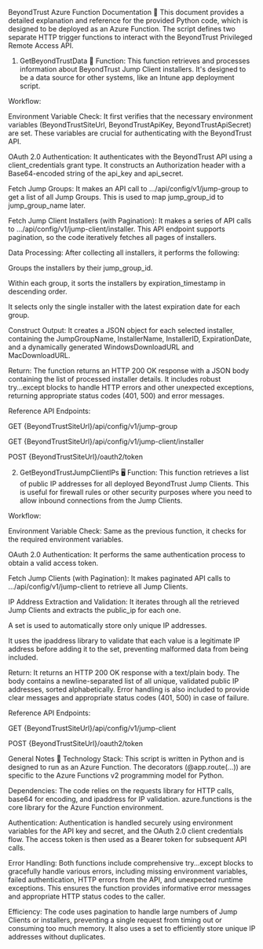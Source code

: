 BeyondTrust Azure Function Documentation 🚀
This document provides a detailed explanation and reference for the provided Python code, which is designed to be deployed as an Azure Function. The script defines two separate HTTP trigger functions to interact with the BeyondTrust Privileged Remote Access API.

1. GetBeyondTrustData 📄
Function: This function retrieves and processes information about BeyondTrust Jump Client installers. It's designed to be a data source for other systems, like an Intune app deployment script.

Workflow:

Environment Variable Check: It first verifies that the necessary environment variables (BeyondTrustSiteUrl, BeyondTrustApiKey, BeyondTrustApiSecret) are set. These variables are crucial for authenticating with the BeyondTrust API.

OAuth 2.0 Authentication: It authenticates with the BeyondTrust API using a client_credentials grant type. It constructs an Authorization header with a Base64-encoded string of the api_key and api_secret.

Fetch Jump Groups: It makes an API call to .../api/config/v1/jump-group to get a list of all Jump Groups. This is used to map jump_group_id to jump_group_name later.

Fetch Jump Client Installers (with Pagination): It makes a series of API calls to .../api/config/v1/jump-client/installer. This API endpoint supports pagination, so the code iteratively fetches all pages of installers.

Data Processing: After collecting all installers, it performs the following:

Groups the installers by their jump_group_id.

Within each group, it sorts the installers by expiration_timestamp in descending order.

It selects only the single installer with the latest expiration date for each group.

Construct Output: It creates a JSON object for each selected installer, containing the JumpGroupName, InstallerName, InstallerID, ExpirationDate, and a dynamically generated WindowsDownloadURL and MacDownloadURL.

Return: The function returns an HTTP 200 OK response with a JSON body containing the list of processed installer details. It includes robust try...except blocks to handle HTTP errors and other unexpected exceptions, returning appropriate status codes (401, 500) and error messages.

Reference API Endpoints:

GET {BeyondTrustSiteUrl}/api/config/v1/jump-group

GET {BeyondTrustSiteUrl}/api/config/v1/jump-client/installer

POST {BeyondTrustSiteUrl}/oauth2/token

2. GetBeyondTrustJumpClientIPs 🖥️
Function: This function retrieves a list of public IP addresses for all deployed BeyondTrust Jump Clients. This is useful for firewall rules or other security purposes where you need to allow inbound connections from the Jump Clients.

Workflow:

Environment Variable Check: Same as the previous function, it checks for the required environment variables.

OAuth 2.0 Authentication: It performs the same authentication process to obtain a valid access token.

Fetch Jump Clients (with Pagination): It makes paginated API calls to .../api/config/v1/jump-client to retrieve all Jump Clients.

IP Address Extraction and Validation: It iterates through all the retrieved Jump Clients and extracts the public_ip for each one.

A set is used to automatically store only unique IP addresses.

It uses the ipaddress library to validate that each value is a legitimate IP address before adding it to the set, preventing malformed data from being included.

Return: It returns an HTTP 200 OK response with a text/plain body. The body contains a newline-separated list of all unique, validated public IP addresses, sorted alphabetically. Error handling is also included to provide clear messages and appropriate status codes (401, 500) in case of failure.

Reference API Endpoints:

GET {BeyondTrustSiteUrl}/api/config/v1/jump-client

POST {BeyondTrustSiteUrl}/oauth2/token

General Notes 📝
Technology Stack: This script is written in Python and is designed to run as an Azure Function. The decorators (@app.route(...)) are specific to the Azure Functions v2 programming model for Python.

Dependencies: The code relies on the requests library for HTTP calls, base64 for encoding, and ipaddress for IP validation. azure.functions is the core library for the Azure Function environment.

Authentication: Authentication is handled securely using environment variables for the API key and secret, and the OAuth 2.0 client credentials flow. The access token is then used as a Bearer token for subsequent API calls.

Error Handling: Both functions include comprehensive try...except blocks to gracefully handle various errors, including missing environment variables, failed authentication, HTTP errors from the API, and unexpected runtime exceptions. This ensures the function provides informative error messages and appropriate HTTP status codes to the caller.

Efficiency: The code uses pagination to handle large numbers of Jump Clients or installers, preventing a single request from timing out or consuming too much memory. It also uses a set to efficiently store unique IP addresses without duplicates.
